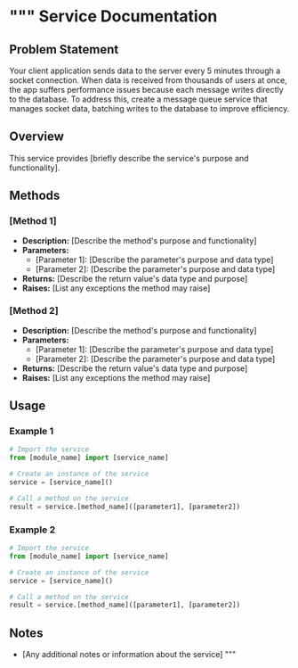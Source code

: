"""
Service Documentation
=====================

Problem Statement
--------

Your client application sends data to the server every 5 minutes through a socket connection. When data is received from thousands of users at once, the app suffers performance issues because each message writes directly to the database. To address this, create a message queue service that manages socket data, batching writes to the database to improve efficiency.


Overview
--------

This service provides [briefly describe the service's purpose and functionality].

Methods
-------

### [Method 1]

*   **Description:** [Describe the method's purpose and functionality]
*   **Parameters:**
    *   [Parameter 1]: [Describe the parameter's purpose and data type]
    *   [Parameter 2]: [Describe the parameter's purpose and data type]
*   **Returns:** [Describe the return value's data type and purpose]
*   **Raises:** [List any exceptions the method may raise]

### [Method 2]

*   **Description:** [Describe the method's purpose and functionality]
*   **Parameters:**
    *   [Parameter 1]: [Describe the parameter's purpose and data type]
    *   [Parameter 2]: [Describe the parameter's purpose and data type]
*   **Returns:** [Describe the return value's data type and purpose]
*   **Raises:** [List any exceptions the method may raise]

Usage
-----

### Example 1

```python
# Import the service
from [module_name] import [service_name]

# Create an instance of the service
service = [service_name]()

# Call a method on the service
result = service.[method_name]([parameter1], [parameter2])
```

### Example 2

```python
# Import the service
from [module_name] import [service_name]

# Create an instance of the service
service = [service_name]()

# Call a method on the service
result = service.[method_name]([parameter1], [parameter2])
```

Notes
-----

*   [Any additional notes or information about the service]
"""